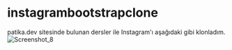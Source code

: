 # instagrambootstrapclone
patika.dev sitesinde bulunan dersler ile Instagram'ı aşağıdaki gibi klonladım.
![Screenshot_8](https://github.com/aksamazrabia2/aksamazrabia2/assets/45753737/51754be8-6cfc-45c2-a4a1-5dbbf4faf1e8)
